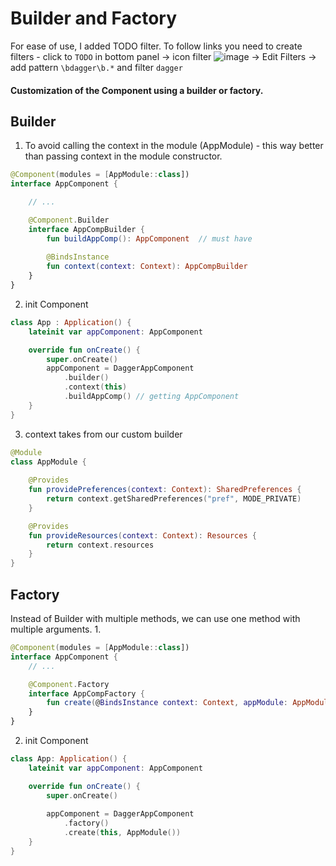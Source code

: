 # Builder and Factory

For ease of use, I added TODO filter. To follow links you need to create filters - click to `TODO`
in bottom panel -> icon
filter ![image](https://user-images.githubusercontent.com/121166010/214673108-b36497d7-85a4-4086-8beb-c6e8dbe297ad.png)
-> Edit Filters -> add pattern `\bdagger\b.*` and filter `dagger`

#### Customization of the Component using a builder or factory.

## Builder

1. To avoid calling the context in the module (AppModule) - this way better than passing context in the module constructor.
```kotlin
@Component(modules = [AppModule::class])
interface AppComponent {

    // ...

    @Component.Builder
    interface AppCompBuilder {
        fun buildAppComp(): AppComponent  // must have
        
        @BindsInstance  
        fun context(context: Context): AppCompBuilder
    }
}
```

2. init Component

```kotlin
class App : Application() {
    lateinit var appComponent: AppComponent

    override fun onCreate() {
        super.onCreate()
        appComponent = DaggerAppComponent
            .builder()
            .context(this)
            .buildAppComp() // getting AppComponent
    }
}

```
3. context takes from our custom builder
```kotlin
@Module
class AppModule {
 
    @Provides
    fun providePreferences(context: Context): SharedPreferences {
        return context.getSharedPreferences("pref", MODE_PRIVATE)
    }

    @Provides
    fun provideResources(context: Context): Resources {
        return context.resources
    }
}
```

## Factory
Instead of Builder with multiple methods, we can use one method with multiple arguments.
1.
```kotlin
@Component(modules = [AppModule::class])
interface AppComponent {
    // ...

    @Component.Factory
    interface AppCompFactory {
        fun create(@BindsInstance context: Context, appModule: AppModule): AppComponent
    }
}
```
2. init Component
```kotlin
class App: Application() {
    lateinit var appComponent: AppComponent

    override fun onCreate() {
        super.onCreate()
        
        appComponent = DaggerAppComponent
            .factory()
            .create(this, AppModule())
    }
}
```
